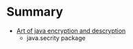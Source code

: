 # Summary

* [Art of java encryption and descryption](art_of_java_encryption_and_descryption.md)
   * java.secrity package


